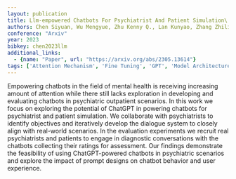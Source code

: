 ```yaml
---
layout: publication
title: Llm-empowered Chatbots For Psychiatrist And Patient Simulation\: Application And Evaluation
authors: Chen Siyuan, Wu Mengyue, Zhu Kenny Q., Lan Kunyao, Zhang Zhiling, Cui Lyuchun
conference: "Arxiv"
year: 2023
bibkey: chen2023llm
additional_links:
  - {name: "Paper", url: "https://arxiv.org/abs/2305.13614"}
tags: ['Attention Mechanism', 'Fine Tuning', 'GPT', 'Model Architecture', 'Prompting', 'Reinforcement Learning']
---
```

Empowering chatbots in the field of mental health is receiving increasing amount of attention while there still lacks exploration in developing and evaluating chatbots in psychiatric outpatient scenarios. In this work we focus on exploring the potential of ChatGPT in powering chatbots for psychiatrist and patient simulation. We collaborate with psychiatrists to identify objectives and iteratively develop the dialogue system to closely align with real-world scenarios. In the evaluation experiments we recruit real psychiatrists and patients to engage in diagnostic conversations with the chatbots collecting their ratings for assessment. Our findings demonstrate the feasibility of using ChatGPT-powered chatbots in psychiatric scenarios and explore the impact of prompt designs on chatbot behavior and user experience.
